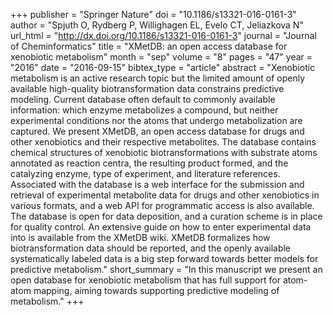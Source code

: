 +++
publisher = "Springer Nature"
doi = "10.1186/s13321-016-0161-3"
author = "Spjuth O, Rydberg P, Willighagen EL, Evelo CT, Jeliazkova N"
url_html = "http://dx.doi.org/10.1186/s13321-016-0161-3"
journal = "Journal of Cheminformatics"
title = "XMetDB: an open access database for xenobiotic metabolism"
month = "sep"
volume = "8"
pages = "47"
year = "2016"
date = "2016-09-15"
bibtex_type = "article"
abstract = "Xenobiotic metabolism is an active research topic but the limited amount of openly available high-quality biotransformation data constrains predictive modeling. Current database often default to commonly available information: which enzyme metabolizes a compound, but neither experimental conditions nor the atoms that undergo metabolization are captured. We present XMetDB, an open access database for drugs and other xenobiotics and their respective metabolites. The database contains chemical structures of xenobiotic biotransformations with substrate atoms annotated as reaction centra, the resulting product formed, and the catalyzing enzyme, type of experiment, and literature references. Associated with the database is a web interface for the submission and retrieval of experimental metabolite data for drugs and other xenobiotics in various formats, and a web API for programmatic access is also available. The database is open for data deposition, and a curation scheme is in place for quality control. An extensive guide on how to enter experimental data into is available from the XMetDB wiki. XMetDB formalizes how biotransformation data should be reported, and the openly available systematically labeled data is a big step forward towards better models for predictive metabolism."
short_summary = "In this manuscript we present an open database for xenobiotic metabolism that has full support for atom-atom mapping, aiming towards supporting predictive modeling of metabolism."
+++

